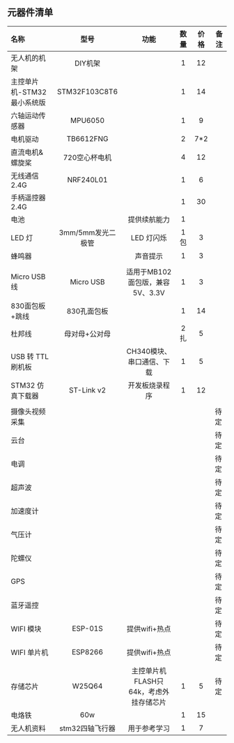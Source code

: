 ## 元器件清单



| 名称                       |       型号        |                  功能                  | 数量 | 价格 | 备注 |
| :------------------------- | :---------------: | :------------------------------------: | :--: | :--: | ---- |
| 无人机的机架               |      DIY机架      |                                        |  1   |  12  |      |
| 主控单片机-STM32最小系统版 |   STM32F103C8T6   |                                        |  1   |  14  |      |
| 六轴运动传感器             |      MPU6050      |                                        |  1   |  9   |      |
| 电机驱动                   |     TB6612FNG     |                                        |  2   | 7*2  |      |
| 直流电机&螺旋桨            |   720空心杯电机   |                                        |  4   |  12  |      |
| 无线通信 2.4G              |     NRF240L01     |                                        |  1   |  6   |      |
| 手柄遥控器 2.4G            |                   |                                        |  1   |  30  |      |
| 电池                       |                   |              提供续航能力              |  1   |      |      |
| LED 灯                     | 3mm/5mm发光二极管 |               LED 灯闪烁               | 1包  |  3   |      |
| 蜂鸣器                     |                   |                声音提示                |  1   |  3   |      |
|                            |                   |                                        |      |      |      |
| Micro USB 线               |     Micro USB     |    适用于MB102面包版，兼容5V、3.3V     |  1   |  3   |      |
| 830面包板+跳线             |    830孔面包板    |                                        |  1   |  14  |      |
| 杜邦线                     |   母对母+公对母   |                                        | 2扎  |  5   |      |
| USB 转 TTL 刷机板          |                   |       CH340模块、串口通信、下载        |  1   |  5   |      |
| STM32 仿真下载器           |    ST-Link v2     |             开发板烧录程序             |  1   |  12  |      |
|                            |                   |                                        |      |      |      |
| 摄像头视频采集             |                   |                                        |      |      | 待定 |
| 云台                       |                   |                                        |      |      | 待定 |
| 电调                       |                   |                                        |      |      | 待定 |
| 超声波                     |                   |                                        |      |      | 待定 |
| 加速度计                   |                   |                                        |      |      | 待定 |
| 气压计                     |                   |                                        |      |      | 待定 |
| 陀螺仪                     |                   |                                        |      |      | 待定 |
| GPS                        |                   |                                        |      |      | 待定 |
| 蓝牙遥控                   |                   |                                        |      |      | 待定 |
| WIFI 模块                  |      ESP-01S      |             提供wifi+热点              |      |      | 待定 |
| WIFI 单片机                |      ESP8266      |             提供wifi+热点              |      |      | 待定 |
| 存储芯片                   |      W25Q64       | 主控单片机FLASH只64k，考虑外挂存储芯片 |  1   |  5   | 待定 |
| 电烙铁                     |        60w        |                                        |  1   |  15  |      |
| 无人机资料                 |  stm32四轴飞行器  |              用于参考学习              |  1   |  7   |      |
